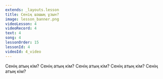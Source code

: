 ```yaml
---
extends: _layouts.lesson
title: Сенің шашың ұзын?
image: lesson_banner.png
videoLesson: 4
videoRecord: 4
text: 4
song: 4
lessonOrder: 15
lessonId: 4
videoId: 4_video
---
```


Сенің атың кім?
Сенің атың кім?
Сенің атың кім?
Сенің атың кім?
Сенің атың кім?
